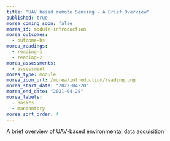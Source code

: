 ```yaml
---
title: "UAV based remote Sensing - A Brief Overview"
published: true
morea_coming_soon: false
morea_id: module-introduction
morea_outcomes:
  - outcome-hs
morea_readings:
  - reading-1
  - reading-2
morea_assessments:
  - assessment
morea_type: module
morea_icon_url: /morea/introduction/reading.png
morea_start_date: "2022-04-20"
morea_end_date: "2021-04-28"
morea_labels: 
  - basics
  - mandantory
morea_sort_order: 4
---
```


A brief overview of UAV-based environmental data acquisition